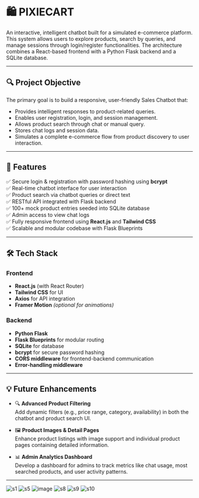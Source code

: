# 🛍️ PIXIECART

An interactive, intelligent chatbot built for a simulated e-commerce platform. This system allows users to explore products, search by queries, and manage sessions through login/register functionalities. The architecture combines a React-based frontend with a Python Flask backend and a SQLite database.

---

## 🔍 Project Objective

The primary goal is to build a responsive, user-friendly Sales Chatbot that:

- Provides intelligent responses to product-related queries.
- Enables user registration, login, and session management.
- Allows product search through chat or manual query.
- Stores chat logs and session data.
- Simulates a complete e-commerce flow from product discovery to user interaction.

---

## 🧠 Features

✅ Secure login & registration with password hashing using **bcrypt**  
✅ Real-time chatbot interface for user interaction  
✅ Product search via chatbot queries or direct text  
✅ RESTful API integrated with Flask backend  
✅ 100+ mock product entries seeded into SQLite database  
✅ Admin access to view chat logs  
✅ Fully responsive frontend using **React.js** and **Tailwind CSS**  
✅ Scalable and modular codebase with Flask Blueprints  

---

## 🛠️ Tech Stack

### Frontend

- **React.js** (with React Router)
- **Tailwind CSS** for UI
- **Axios** for API integration
- **Framer Motion** *(optional for animations)*

### Backend

- **Python Flask**
- **Flask Blueprints** for modular routing
- **SQLite** for database
- **bcrypt** for secure password hashing
- **CORS middleware** for frontend-backend communication
- **Error-handling middleware**

---

## 💡 Future Enhancements

- 🔍 **Advanced Product Filtering**  
  Add dynamic filters (e.g., price range, category, availability) in both the chatbot and product search UI.

- 🖼️ **Product Images & Detail Pages**  
  Enhance product listings with image support and individual product pages containing detailed information.

- 📊 **Admin Analytics Dashboard**  
  Develop a dashboard for admins to track metrics like chat usage, most searched products, and user activity patterns.

---
![s1](https://github.com/user-attachments/assets/12446da3-4c28-4dd1-87fd-f31e1d6abbc5)
![s5](https://github.com/user-attachments/assets/89a9c464-71bc-4a63-9c7b-ef9f6f74e153)
![image](https://github.com/user-attachments/assets/ff4a3888-0bb8-4fe4-a121-34b2982f3aa2)
![s8](https://github.com/user-attachments/assets/40caa040-ab20-4e05-bed6-6c277b55ba9f)
![s9](https://github.com/user-attachments/assets/1140df92-966f-4d1a-8117-7c6c62518817)
![s10](https://github.com/user-attachments/assets/0bb6a054-030f-4970-a2ee-e30ead5ce46e)







